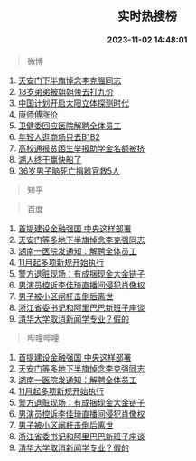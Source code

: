 <div align="center"><h2>实时热搜榜</h2><h4>2023-11-02 14:48:01</h4></div>

> 微博  

1. [天安门下半旗悼念李克强同志](https://s.weibo.com/weibo?q=%23%E5%A4%A9%E5%AE%89%E9%97%A8%E4%B8%8B%E5%8D%8A%E6%97%97%E6%82%BC%E5%BF%B5%E6%9D%8E%E5%85%8B%E5%BC%BA%E5%90%8C%E5%BF%97%23&t=31&band_rank=1&Refer=top)<br />
2. [18岁弟弟被姐姐带去打九价](https://s.weibo.com/weibo?q=%2318%E5%B2%81%E5%BC%9F%E5%BC%9F%E8%A2%AB%E5%A7%90%E5%A7%90%E5%B8%A6%E5%8E%BB%E6%89%93%E4%B9%9D%E4%BB%B7%23&t=31&band_rank=2&Refer=top)<br />
3. [中国计划开启太阳立体探测时代](https://s.weibo.com/weibo?q=%23%E4%B8%AD%E5%9B%BD%E8%AE%A1%E5%88%92%E5%BC%80%E5%90%AF%E5%A4%AA%E9%98%B3%E7%AB%8B%E4%BD%93%E6%8E%A2%E6%B5%8B%E6%97%B6%E4%BB%A3%23&t=31&band_rank=3&Refer=top)<br />
4. [康师傅涨价](https://s.weibo.com/weibo?q=%E5%BA%B7%E5%B8%88%E5%82%85%E6%B6%A8%E4%BB%B7&t=31&band_rank=4&Refer=top)<br />
5. [卫健委回应医院解聘全体员工](https://s.weibo.com/weibo?q=%23%E5%8D%AB%E5%81%A5%E5%A7%94%E5%9B%9E%E5%BA%94%E5%8C%BB%E9%99%A2%E8%A7%A3%E8%81%98%E5%85%A8%E4%BD%93%E5%91%98%E5%B7%A5%23&t=31&band_rank=5&Refer=top)<br />
6. [年轻人逛商场只去B1B2](https://s.weibo.com/weibo?q=%23%E5%B9%B4%E8%BD%BB%E4%BA%BA%E9%80%9B%E5%95%86%E5%9C%BA%E5%8F%AA%E5%8E%BBB1B2%23&t=31&band_rank=6&Refer=top)<br />
7. [高校通报贫困生举报助学金名额被挤](https://s.weibo.com/weibo?q=%23%E9%AB%98%E6%A0%A1%E9%80%9A%E6%8A%A5%E8%B4%AB%E5%9B%B0%E7%94%9F%E4%B8%BE%E6%8A%A5%E5%8A%A9%E5%AD%A6%E9%87%91%E5%90%8D%E9%A2%9D%E8%A2%AB%E6%8C%A4%23&t=31&band_rank=7&Refer=top)<br />
8. [湖人终于赢快船了](https://s.weibo.com/weibo?q=%23%E6%B9%96%E4%BA%BA%E7%BB%88%E4%BA%8E%E8%B5%A2%E5%BF%AB%E8%88%B9%E4%BA%86%23&t=31&band_rank=8&Refer=top)<br />
9. [36岁男子脑死亡捐器官救5人](https://s.weibo.com/weibo?q=%2336%E5%B2%81%E7%94%B7%E5%AD%90%E8%84%91%E6%AD%BB%E4%BA%A1%E6%8D%90%E5%99%A8%E5%AE%98%E6%95%915%E4%BA%BA%23&t=31&band_rank=9&Refer=top)<br />

> 知乎  


> 百度  

1. [首提建设金融强国 中央这样部署](https://www.baidu.com/s?wd=%E9%A6%96%E6%8F%90%E5%BB%BA%E8%AE%BE%E9%87%91%E8%9E%8D%E5%BC%BA%E5%9B%BD+%E4%B8%AD%E5%A4%AE%E8%BF%99%E6%A0%B7%E9%83%A8%E7%BD%B2&sa=fyb_news&rsv_dl=fyb_news)<br />
2. [天安门等多地下半旗悼念李克强同志](https://www.baidu.com/s?wd=%E5%A4%A9%E5%AE%89%E9%97%A8%E7%AD%89%E5%A4%9A%E5%9C%B0%E4%B8%8B%E5%8D%8A%E6%97%97%E6%82%BC%E5%BF%B5%E6%9D%8E%E5%85%8B%E5%BC%BA%E5%90%8C%E5%BF%97&sa=fyb_news&rsv_dl=fyb_news)<br />
3. [湖南一医院发通知：解聘全体员工](https://www.baidu.com/s?wd=%E6%B9%96%E5%8D%97%E4%B8%80%E5%8C%BB%E9%99%A2%E5%8F%91%E9%80%9A%E7%9F%A5%EF%BC%9A%E8%A7%A3%E8%81%98%E5%85%A8%E4%BD%93%E5%91%98%E5%B7%A5&sa=fyb_news&rsv_dl=fyb_news)<br />
4. [11月起多项新规开始执行](https://www.baidu.com/s?wd=11%E6%9C%88%E8%B5%B7%E5%A4%9A%E9%A1%B9%E6%96%B0%E8%A7%84%E5%BC%80%E5%A7%8B%E6%89%A7%E8%A1%8C&sa=fyb_news&rsv_dl=fyb_news)<br />
5. [警方退赃现场：有成捆现金大金链子](https://www.baidu.com/s?wd=%E8%AD%A6%E6%96%B9%E9%80%80%E8%B5%83%E7%8E%B0%E5%9C%BA%EF%BC%9A%E6%9C%89%E6%88%90%E6%8D%86%E7%8E%B0%E9%87%91%E5%A4%A7%E9%87%91%E9%93%BE%E5%AD%90&sa=fyb_news&rsv_dl=fyb_news)<br />
6. [男演员控诉李佳琦直播间侵犯肖像权](https://www.baidu.com/s?wd=%E7%94%B7%E6%BC%94%E5%91%98%E6%8E%A7%E8%AF%89%E6%9D%8E%E4%BD%B3%E7%90%A6%E7%9B%B4%E6%92%AD%E9%97%B4%E4%BE%B5%E7%8A%AF%E8%82%96%E5%83%8F%E6%9D%83&sa=fyb_news&rsv_dl=fyb_news)<br />
7. [男子被小区闸杆击倒后离世](https://www.baidu.com/s?wd=%E7%94%B7%E5%AD%90%E8%A2%AB%E5%B0%8F%E5%8C%BA%E9%97%B8%E6%9D%86%E5%87%BB%E5%80%92%E5%90%8E%E7%A6%BB%E4%B8%96&sa=fyb_news&rsv_dl=fyb_news)<br />
8. [浙江省委书记和阿里巴巴新班子座谈](https://www.baidu.com/s?wd=%E6%B5%99%E6%B1%9F%E7%9C%81%E5%A7%94%E4%B9%A6%E8%AE%B0%E5%92%8C%E9%98%BF%E9%87%8C%E5%B7%B4%E5%B7%B4%E6%96%B0%E7%8F%AD%E5%AD%90%E5%BA%A7%E8%B0%88&sa=fyb_news&rsv_dl=fyb_news)<br />
9. [清华大学取消新闻学专业？假的](https://www.baidu.com/s?wd=%E6%B8%85%E5%8D%8E%E5%A4%A7%E5%AD%A6%E5%8F%96%E6%B6%88%E6%96%B0%E9%97%BB%E5%AD%A6%E4%B8%93%E4%B8%9A%EF%BC%9F%E5%81%87%E7%9A%84&sa=fyb_news&rsv_dl=fyb_news)<br />

> 哔哩哔哩  

1. [首提建设金融强国 中央这样部署](https://www.baidu.com/s?wd=%E9%A6%96%E6%8F%90%E5%BB%BA%E8%AE%BE%E9%87%91%E8%9E%8D%E5%BC%BA%E5%9B%BD+%E4%B8%AD%E5%A4%AE%E8%BF%99%E6%A0%B7%E9%83%A8%E7%BD%B2&sa=fyb_news&rsv_dl=fyb_news)<br />
2. [天安门等多地下半旗悼念李克强同志](https://www.baidu.com/s?wd=%E5%A4%A9%E5%AE%89%E9%97%A8%E7%AD%89%E5%A4%9A%E5%9C%B0%E4%B8%8B%E5%8D%8A%E6%97%97%E6%82%BC%E5%BF%B5%E6%9D%8E%E5%85%8B%E5%BC%BA%E5%90%8C%E5%BF%97&sa=fyb_news&rsv_dl=fyb_news)<br />
3. [湖南一医院发通知：解聘全体员工](https://www.baidu.com/s?wd=%E6%B9%96%E5%8D%97%E4%B8%80%E5%8C%BB%E9%99%A2%E5%8F%91%E9%80%9A%E7%9F%A5%EF%BC%9A%E8%A7%A3%E8%81%98%E5%85%A8%E4%BD%93%E5%91%98%E5%B7%A5&sa=fyb_news&rsv_dl=fyb_news)<br />
4. [11月起多项新规开始执行](https://www.baidu.com/s?wd=11%E6%9C%88%E8%B5%B7%E5%A4%9A%E9%A1%B9%E6%96%B0%E8%A7%84%E5%BC%80%E5%A7%8B%E6%89%A7%E8%A1%8C&sa=fyb_news&rsv_dl=fyb_news)<br />
5. [警方退赃现场：有成捆现金大金链子](https://www.baidu.com/s?wd=%E8%AD%A6%E6%96%B9%E9%80%80%E8%B5%83%E7%8E%B0%E5%9C%BA%EF%BC%9A%E6%9C%89%E6%88%90%E6%8D%86%E7%8E%B0%E9%87%91%E5%A4%A7%E9%87%91%E9%93%BE%E5%AD%90&sa=fyb_news&rsv_dl=fyb_news)<br />
6. [男演员控诉李佳琦直播间侵犯肖像权](https://www.baidu.com/s?wd=%E7%94%B7%E6%BC%94%E5%91%98%E6%8E%A7%E8%AF%89%E6%9D%8E%E4%BD%B3%E7%90%A6%E7%9B%B4%E6%92%AD%E9%97%B4%E4%BE%B5%E7%8A%AF%E8%82%96%E5%83%8F%E6%9D%83&sa=fyb_news&rsv_dl=fyb_news)<br />
7. [男子被小区闸杆击倒后离世](https://www.baidu.com/s?wd=%E7%94%B7%E5%AD%90%E8%A2%AB%E5%B0%8F%E5%8C%BA%E9%97%B8%E6%9D%86%E5%87%BB%E5%80%92%E5%90%8E%E7%A6%BB%E4%B8%96&sa=fyb_news&rsv_dl=fyb_news)<br />
8. [浙江省委书记和阿里巴巴新班子座谈](https://www.baidu.com/s?wd=%E6%B5%99%E6%B1%9F%E7%9C%81%E5%A7%94%E4%B9%A6%E8%AE%B0%E5%92%8C%E9%98%BF%E9%87%8C%E5%B7%B4%E5%B7%B4%E6%96%B0%E7%8F%AD%E5%AD%90%E5%BA%A7%E8%B0%88&sa=fyb_news&rsv_dl=fyb_news)<br />
9. [清华大学取消新闻学专业？假的](https://www.baidu.com/s?wd=%E6%B8%85%E5%8D%8E%E5%A4%A7%E5%AD%A6%E5%8F%96%E6%B6%88%E6%96%B0%E9%97%BB%E5%AD%A6%E4%B8%93%E4%B8%9A%EF%BC%9F%E5%81%87%E7%9A%84&sa=fyb_news&rsv_dl=fyb_news)<br />
